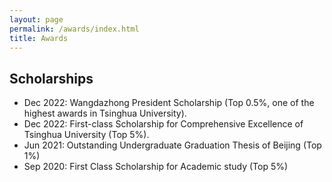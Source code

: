 ```yaml
---
layout: page
permalink: /awards/index.html
title: Awards
---
```


## Scholarships

- Dec 2022: Wangdazhong President Scholarship (Top 0.5%, one of the highest awards in Tsinghua University).
- Dec 2022: First-class Scholarship for Comprehensive Excellence of Tsinghua University (Top 5%).
- Jun 2021: Outstanding Undergraduate Graduation Thesis of Beijing (Top 1%)
- Sep 2020: First Class Scholarship for Academic study (Top 5%)

